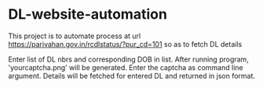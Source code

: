 # DL-website-automation
This project is to automate process at url https://parivahan.gov.in/rcdlstatus/?pur_cd=101 so as to fetch DL details


Enter list of DL nbrs and corresponding DOB in list. After running program, 'yourcaptcha.png' will be generated. Enter the captcha as command line argument. 
Details will be fetched for entered DL and returned in json format.
